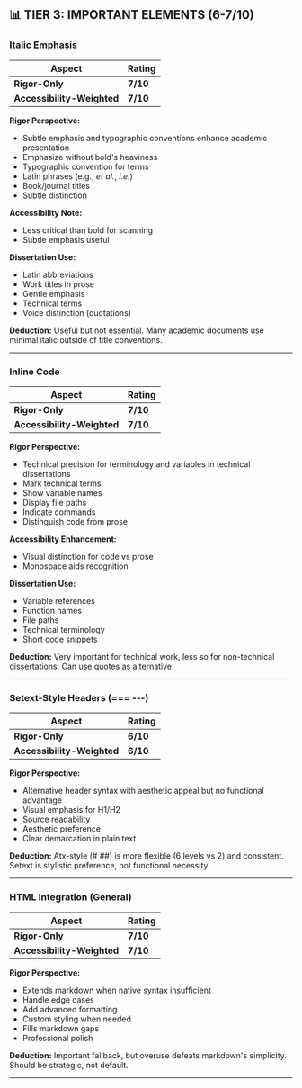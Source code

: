 ## 📊 TIER 3: IMPORTANT ELEMENTS (6-7/10)

### Italic Emphasis

| Aspect                     | Rating   |
| -------------------------- | -------- |
| **Rigor-Only**             | **7/10** |
| **Accessibility-Weighted** | **7/10** |

**Rigor Perspective:**
- Subtle emphasis and typographic conventions enhance academic presentation
- Emphasize without bold's heaviness
- Typographic convention for terms
- Latin phrases (e.g., *et al.*, *i.e.*)
- Book/journal titles
- Subtle distinction

**Accessibility Note:**
- Less critical than bold for scanning
- Subtle emphasis useful

**Dissertation Use:**
- Latin abbreviations
- Work titles in prose
- Gentle emphasis
- Technical terms
- Voice distinction (quotations)

**Deduction:** Useful but not essential. Many academic documents use minimal italic outside of title conventions.

---

### Inline Code

| Aspect                     | Rating   |
| -------------------------- | -------- |
| **Rigor-Only**             | **7/10** |
| **Accessibility-Weighted** | **7/10** |

**Rigor Perspective:**
- Technical precision for terminology and variables in technical dissertations
- Mark technical terms
- Show variable names
- Display file paths
- Indicate commands
- Distinguish code from prose

**Accessibility Enhancement:**
- Visual distinction for code vs prose
- Monospace aids recognition

**Dissertation Use:**
- Variable references
- Function names
- File paths
- Technical terminology
- Short code snippets

**Deduction:** Very important for technical work, less so for non-technical dissertations. Can use quotes as alternative.

---

### Setext-Style Headers (=== ---)

| Aspect                     | Rating   |
| -------------------------- | -------- |
| **Rigor-Only**             | **6/10** |
| **Accessibility-Weighted** | **6/10** |

**Rigor Perspective:**
- Alternative header syntax with aesthetic appeal but no functional advantage
- Visual emphasis for H1/H2
- Source readability
- Aesthetic preference
- Clear demarcation in plain text

**Deduction:** Atx-style (# ##) is more flexible (6 levels vs 2) and consistent. Setext is stylistic preference, not functional necessity.

---

### HTML Integration (General)

| Aspect                     | Rating   |
| -------------------------- | -------- |
| **Rigor-Only**             | **7/10** |
| **Accessibility-Weighted** | **7/10** |

**Rigor Perspective:**
- Extends markdown when native syntax insufficient
- Handle edge cases
- Add advanced formatting
- Custom styling when needed
- Fills markdown gaps
- Professional polish

**Deduction:** Important fallback, but overuse defeats markdown's simplicity. Should be strategic, not default.

---

